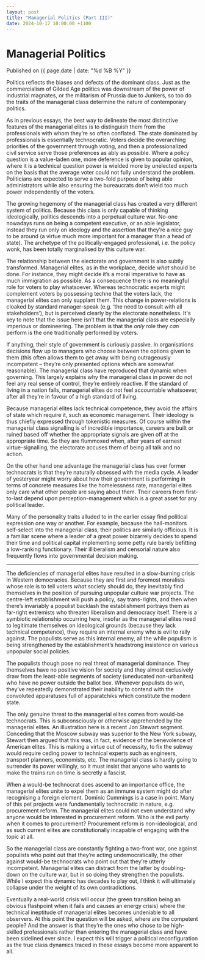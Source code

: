 ```yaml
---
layout: post
title: "Managerial Politics (Part III)"
date: 2024-10-17 10:00:00 +1100
---
```


# Managerial Politics 

<span class="publish-date"> Published on  {{ page.date | date: "%d %B %Y" }}

Politics reflects the biases and defects of the dominant class. Just as the commercialism of Gilded Age politics was downstream of the power of industrial magnates, or the militarism of Prussia due to Junkers, so too do the traits of the managerial class determine the nature of contemporary politics. 

As in previous essays, the best way to delineate the most distinctive features of the managerial elites is to distinguish them from the professionals with whom they’re so often conflated. The state dominated by professionals is essentially technocratic. Voters decide the overarching priorities of the government through voting, and then a professionalized civil service serve those preferences as ably as possible. Where a policy question is a value-laden one, more deference is given to popular opinion, where it is a technical question power is wielded more by unelected experts on the basis that the average voter could not fully understand the problem. Politicians are expected to serve a two-fold purpose of being able administrators while also ensuring the bureaucrats don’t wield too much power independently of the voters.

The growing hegemony of the managerial class has created a very different system of politics. Because this class is only capable of thinking ideologically, politics descends into a perpetual culture war. No-one nowadays runs on being a competent executive, or an able legislator, instead they run only on ideology and the assertion that they’re a nice guy to be around (a virtue much more important for a manager than a head of state). The archetype of the politically-engaged professional, i.e. the policy wonk, has been totally marginalised by this culture war. 

The relationship between the electorate and government is also subtly transformed. Managerial elites, as in the workplace, decide *what* should be done. For instance, they might decide it’s a moral imperative to have as much immigration as possible. As a consequence there is no meaningful role for voters to play whatsoever. Whereas technocratic experts might complement voters by possessing techne that the voters lack, the managerial elites can only supplant them. This change in power-relations is cloaked by standard manager-speak (e.g. ‘the need to consult with all stakeholders’), but is perceived clearly by the electorate nonetheless. It's key to note that the issue here isn’t that the managerial class are especially imperious or domineering. The problem is that the *only* role they *can* perform is the one traditionally performed by voters.

If anything, their style of government is curiously passive. In organisations decisions flow up to managers who choose between the options given to them (this often allows them to get away with being outrageously incompetent – they’re only presented options which are somewhat reasonable). The managerial class have reproduced that dynamic when governing. This largely explains why the managerial class in power do not feel any real sense of control, they’re entirely reactive. If the standard of living in a nation falls, managerial elites do not feel accountable whatsoever, after all they’re in favour of a high standard of living.

Because managerial elites lack technical competence, they avoid the affairs of state which require it, such as economic management. Their ideology is thus chiefly expressed through tokenistic measures. Of course within the managerial class signalling is of incredible importance, careers are built or ruined based off whether the appropriate signals are given off at the appropriate time. So they are flummoxed when, after years of earnest virtue-signalling, the electorate accuses them of being all talk and no action. 

On the other hand one advantage the managerial class has over former technocrats is that they’re naturally obsessed with the media cycle. A leader of yesteryear might worry about how their government is performing in terms of concrete measures like the homelessness rate, managerial elites only care what other people are saying about them. Their careers from first-to-last depend upon perception-management which is a great asset for any political leader.

Many of the personality traits alluded to in the earlier essay find political expression one way or another. For example, because the hall-monitors self-select into the managerial class, their politics are similarly officious. It is a familiar scene where a leader of a great power bizarrely decides to spend their time and political capital implementing some petty rule barely befitting a low-ranking functionary. Their illiberalism and censorial nature also frequently flows into governmental decision making.

*** 

The deficiencies of managerial elites have resulted in a slow-burning crisis in Western democracies. Because they are first and foremost moralists whose role is to tell voters *what* society should do, they inevitably find themselves in the position of pursuing unpopular culture war projects. The centre-left establishment will push a policy, say trans-rights, and then when there’s invariably a populist backlash the establishment portrays them as far-right extremists who threaten liberalism and democracy itself. There is a symbiotic relationship occurring here, insofar as the managerial elites need to legitimate themselves on ideological grounds (because they lack technical competence), they require an internal enemy who is evil to rally against. The populists serve as this internal enemy, all the while populism is being strengthened by the establishment’s headstrong insistence on various unpopular social policies.

The populists though pose no real threat of managerial dominance. They themselves have no positive vision for society and they almost exclusively draw from the least-able segments of society (uneducated non-urbanites) who have no power outside the ballot box. Whenever populists do win, they’ve repeatedly demonstrated their inability to contend with the convoluted apparatuses full of apparatchiks which constitute the modern state.

The only genuine threat to the managerial elites comes from would-be technocrats. This is subconsciously or otherwise apprehended by the managerial elites. An illustration here is a recent Jon Stewart segment. Conceding that the Moscow subway was superior to the New York subway, Stewart then argued that this was, in fact, evidence of the benevolence of American elites. This is making a virtue out of necessity, to fix the subway would require ceding power to technical experts such as engineers, transport planners, economists, etc. The managerial class is hardly going to surrender its power willingly, so it must insist that anyone who wants to make the trains run on time is secretly a fascist. 

When a would-be technocrat does ascend to an importance office, the managerial elites unite to expel them as an immune system might do after recognising a foreign element. Dominic Cummings is a case in point. Many of this pet projects were fundamentally technocratic in nature, e.g. procurement reform. The managerial elites could not even understand why anyone would be interested in procurement reform. Who is the evil party when it comes to procurement? Procurement reform is non-ideological, and as such current elites are constitutionally incapable of engaging with the topic at all. 

So the managerial class are constantly fighting a two-front war, one against populists who point out that they’re acting undemocratically, the other against would-be technocrats who point out that they’re utterly incompetent. Managerial elites can distract from the latter by doubling-down on the culture war, but in so doing they strengthen the populists. While I expect this dynamic has decades to play out, I think it will ultimately collapse under the weight of its own contradictions.

Eventually a real-world crisis will occur (the green transition being an obvious flashpoint when it fails and causes an energy crisis) where the technical ineptitude of managerial elites becomes undeniable to all observers. At this point the question will be asked, where are the competent people? And the answer is that they’re the ones who chose to be high-skilled professionals rather than entering the managerial class and have been sidelined ever since. I expect this will trigger a political reconfiguration as the true class dynamics traced in these essays become more apparent to all.  
